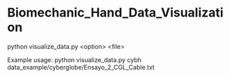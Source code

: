 # Biomechanic_Hand_Data_Visualization

python visualize_data.py \<option\> \<file\>

Example usage: python visualize_data.py cybh data_example/cyberglobe/Ensayo_2_CGL_Cable.txt
